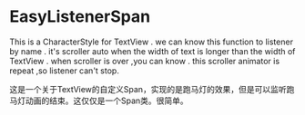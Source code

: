 # EasyListenerSpan
 This is a CharacterStyle for TextView .
 we can know this function to listener by name .
it's scroller auto when the width of text is longer than the width of TextView .
when scroller is over ,you can know .
this scroller animator is repeat ,so listener can't stop.

这是一个关于TextView的自定义Span，实现的是跑马灯的效果，但是可以监听跑马灯动画的结束。这仅仅是一个Span类。很简单。
